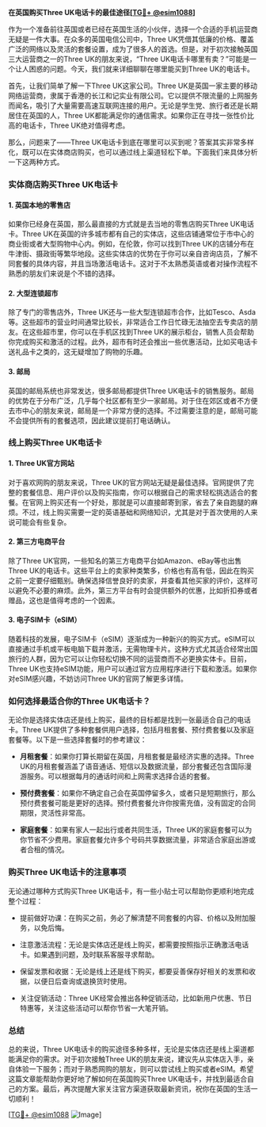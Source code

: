 **在英国购买Three UK电话卡的最佳途径[[TG💪+ @esim1088](https://t.me/s/esim1088)]**

作为一个准备前往英国或者已经在英国生活的小伙伴，选择一个合适的手机运营商无疑是一件大事。在众多的英国电信公司中，Three UK凭借其低廉的价格、覆盖广泛的网络以及灵活的套餐设置，成为了很多人的首选。但是，对于初次接触英国三大运营商之一的Three UK的朋友来说，“Three UK电话卡哪里有卖？”可能是一个让人困惑的问题。今天，我们就来详细聊聊在哪里能买到Three UK的电话卡。

首先，让我们简单了解一下Three UK这家公司。Three UK是英国一家主要的移动网络运营商，隶属于香港的长江和记实业有限公司。它以提供不限流量的上网服务而闻名，吸引了大量需要高速互联网连接的用户。无论是学生党、旅行者还是长期居住在英国的人，Three UK都能满足你的通信需求。如果你正在寻找一张性价比高的电话卡，Three UK绝对值得考虑。

那么，问题来了——Three UK电话卡到底在哪里可以买到呢？答案其实非常多样化，既可以在实体商店购买，也可以通过线上渠道轻松下单。下面我们来具体分析一下这两种方式。

### 实体商店购买Three UK电话卡

#### 1. 英国本地的零售店
如果你已经身在英国，那么最直接的方式就是去当地的零售店购买Three UK电话卡。Three UK在英国的许多城市都有自己的实体店，这些店铺通常位于市中心的商业街或者大型购物中心内。例如，在伦敦，你可以找到Three UK的店铺分布在牛津街、摄政街等繁华地段。这些实体店的优势在于你可以亲自咨询店员，了解不同套餐的具体内容，并且当场激活电话卡。这对于不太熟悉英语或者对操作流程不熟悉的朋友们来说是个不错的选择。

#### 2. 大型连锁超市
除了专门的零售店外，Three UK还与一些大型连锁超市合作，比如Tesco、Asda等。这些超市的营业时间通常比较长，非常适合工作日忙碌无法抽空去专卖店的朋友。在这些超市里，你可以在手机区找到Three UK的展示柜台，销售人员会帮助你完成购买和激活的过程。此外，超市有时还会推出一些优惠活动，比如买电话卡送礼品卡之类的，这无疑增加了购物的乐趣。

#### 3. 邮局
英国的邮局系统也非常发达，很多邮局都提供Three UK电话卡的销售服务。邮局的优势在于分布广泛，几乎每个社区都有至少一家邮局。对于住在郊区或者不方便去市中心的朋友来说，邮局是一个非常方便的选择。不过需要注意的是，邮局可能不会提供所有的套餐选项，因此建议提前打电话确认。

### 线上购买Three UK电话卡

#### 1. Three UK官方网站
对于喜欢网购的朋友来说，Three UK的官方网站无疑是最佳选择。官网提供了完整的套餐信息、用户评价以及购买指南，你可以根据自己的需求轻松挑选适合的套餐。在官网上购买还有一个好处，那就是可以直接邮寄到家，省去了亲自跑腿的麻烦。不过，线上购买需要一定的英语基础和网络知识，尤其是对于首次使用的人来说可能会有些复杂。

#### 2. 第三方电商平台
除了Three UK官网，一些知名的第三方电商平台如Amazon、eBay等也出售Three UK的电话卡。这些平台上的卖家种类繁多，价格也有高有低，因此在购买之前一定要仔细甄别。确保选择信誉良好的卖家，并查看其他买家的评价，这样可以避免不必要的麻烦。此外，第三方平台有时会提供额外的优惠，比如折扣券或者赠品，这也是值得考虑的一个因素。

#### 3. 电子SIM卡（eSIM）
随着科技的发展，电子SIM卡（eSIM）逐渐成为一种新兴的购买方式。eSIM可以直接通过手机或平板电脑下载并激活，无需物理卡片。这种方式尤其适合经常出国旅行的人群，因为它可以让你轻松切换不同的运营商而不必更换实体卡。目前，Three UK也支持eSIM功能，用户可以通过官方应用程序进行下载和激活。如果你对eSIM感兴趣，不妨访问Three UK的官网了解更多详情。

### 如何选择最适合你的Three UK电话卡？

无论你是选择实体店还是线上购买，最终的目标都是找到一张最适合自己的电话卡。Three UK提供了多种套餐供用户选择，包括月租套餐、预付费套餐以及家庭套餐等。以下是一些选择套餐时的参考建议：

- **月租套餐**：如果你打算长期留在英国，月租套餐是最经济实惠的选择。Three UK的月租套餐涵盖了语音通话、短信以及数据流量，部分套餐还包含国际漫游服务。可以根据每月的通话时间和上网需求选择合适的套餐。
  
- **预付费套餐**：如果你不确定自己会在英国停留多久，或者只是短期旅行，那么预付费套餐可能是更好的选择。预付费套餐允许你按需充值，没有固定的合同期限，灵活性非常高。

- **家庭套餐**：如果有家人一起出行或者共同生活，Three UK的家庭套餐可以为你节省不少费用。家庭套餐允许多个号码共享数据流量，非常适合家庭出游或者合租的情况。

### 购买Three UK电话卡的注意事项

无论通过哪种方式购买Three UK电话卡，有一些小贴士可以帮助你更顺利地完成整个过程：

- 提前做好功课：在购买之前，务必了解清楚不同套餐的内容、价格以及附加服务，以免后悔。
  
- 注意激活流程：无论是实体店还是线上购买，都需要按照指示正确激活电话卡。如果遇到问题，及时联系客服寻求帮助。

- 保留发票和收据：无论是线上还是线下购买，都要妥善保存好相关的发票和收据，以便日后查询或退换货时使用。

- 关注促销活动：Three UK经常会推出各种促销活动，比如新用户优惠、节日特惠等，关注这些活动可以帮你节省一大笔开销。

### 总结

总的来说，Three UK电话卡的购买途径多种多样，无论是实体店还是线上渠道都能满足你的需求。对于初次接触Three UK的朋友来说，建议先从实体店入手，亲自体验一下服务；而对于熟悉网购的朋友，则可以尝试线上购买或者eSIM。希望这篇文章能帮助你更好地了解如何在英国购买Three UK电话卡，并找到最适合自己的方案。最后，再次提醒大家关注官方渠道获取最新资讯，祝你在英国的生活一切顺利！

[[TG💪+ @esim1088](https://t.me/s/esim1088) ![Image](https://i.postimg.cc/4NQfJmqS/Snipaste-2025-05-13-00-14-12.png)]